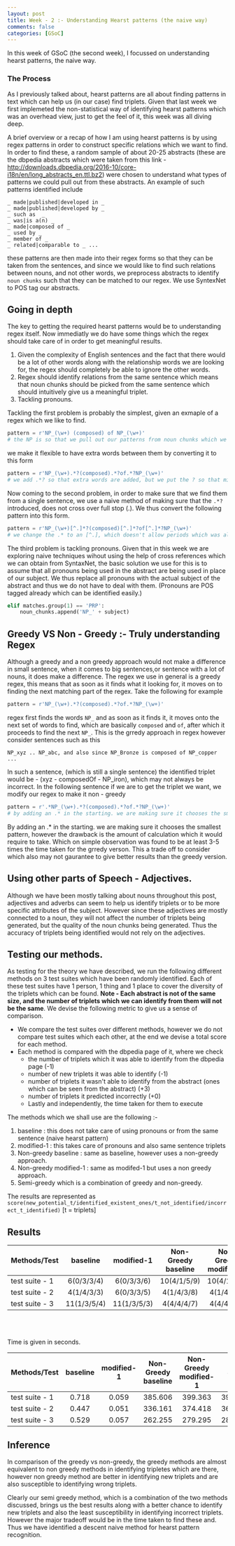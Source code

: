 ```yaml
---
layout: post
title: Week - 2 :- Understanding Hearst patterns (the naive way)
comments: false
categories: [GSoC]
---
```


In this week of GSoC (the second week), I focussed on understanding hearst patterns, the naive way. 

### The Process

As I previously talked about, hearst patterns are all about finding patterns in text which can help us (in our case) find triplets. Given that last week we first implemeted the non-statistical way of identifying hearst patterns which was an overhead view, just to get the feel of it, this week was all diving deep. 

A brief overview or a recap of how I am using hearst patterns is by using regex patterns in order to construct specific relations which we want to find. In order to find these, a random sample of about 20-25 abstracts (these are the dbpedia abstracts which were taken from this link - http://downloads.dbpedia.org/2016-10/core-i18n/en/long_abstracts_en.ttl.bz2) were chosen to understand what types of patterns we could pull out from these abstracts. An example of such patterns identified include 

```
_ made|published|developed in _ 
_ made|published|developed by _
_ such as  _
_ was|is a(n) _
_ made|composed of _
_ used by _
_ member of _
_ related|comparable to _ ...
```
these patterns are then made into their regex forms so that they can be taken from the sentences, and since we would like to find such relations between nouns, and not other words, we preprocess abstracts to identify `noun chunks` such that they can be matched to our regex. We use SyntexNet to POS tag our abstracts.

## Going in depth

The key to getting the required hearst patterns would be to understanding regex itself. Now immediatly we do have some things which the regex should take care of in order to get meaningful results. 

1. Given the complexity of English sentences and the fact that there would be a lot of other words along with the relationship words we are looking for, the regex should completely be able to ignore the other words. 
2. Regex should identify relations from the same sentence which means that noun chunks should be picked from the same sentence which should intuitively give us a meaningful triplet.
3. Tackling pronouns. 

Tackling the first problem is probably the simplest, given an exmaple of a regex which we like to find. 

```python
pattern = r'NP_(\w+) (composed) of NP_(\w+)'
# the NP is so that we pull out our patterns from noun chunks which we earlier talked about.
```

we make it flexible to have extra words between them by converting it to this form 

```python
pattern = r'NP_(\w+).*?(composed).*?of.*?NP_(\w+)'
# we add .*? so that extra words are added, but we put the ? so that minimal words are added.
```

Now coming to the second problem, in order to make sure that we find them from a single sentence, we use a naive method of making sure that the `.*?` introduced, does not cross over full stop (.). We thus convert the following pattern into this form. 

```python
pattern = r'NP_(\w+)[^.]*?(composed)[^.]*?of[^.]*?NP_(\w+)'
# we change the .* to an [^.], which doesn't allow periods which was allowed previously.
```

The third problem is tackling pronouns. Given that in this week we are exploring naive techniques wihout using the help of cross references which we can obtain from SyntaxNet, the basic solution we use for this is to assume that all pronouns being used in the abstract are being used in place of our subject. We thus replace all pronouns with the actual subject of the abstract and thus we do not have to deal with them. (Pronouns are POS tagged already which can be identified easily.)

```python
elif matches.group(1) == 'PRP':
    noun_chunks.append('NP_' + subject)
```

## Greedy VS Non - Greedy :- Truly understanding Regex

Although a greedy and a non greedy approach would not make a difference in small sentence, when it comes to big sentences,or sentence with a lot of nouns, it does make a difference. The regex we use in general is a greedy regex, this means that as soon as it finds what it looking for, it moves on to finding the next matching part of the regex. Take the following for example


```python
pattern = r'NP_(\w+).*?(composed).*?of.*?NP_(\w+)'
```

regex first finds the words `NP_` and as soon as it finds it, it moves onto the next set of words to find, which are basically `composed` and `of`, after which it proceeds to find the next `NP_`. This is the grredy approach in regex however consider sentences such as this 

```
NP_xyz .. NP_abc, and also since NP_Bronze is composed of NP_copper ...
```
In such a sentence, (which is still a single sentence) the identified triplet would be - (xyz - composedOf - NP_iron), which may not always be incorrect. In the following sentence if we are to get the triplet we want, we modify our regex to make it non - greedy

```python
pattern = r'.*NP_(\w+).*?(composed).*?of.*?NP_(\w+)'
# by adding an .* in the starting. we are making sure it chooses the smallest pattern
```
By adding an .* in the starting. we are making sure it chooses the smallest pattern, however the drawback is the amount of calculation which it would require to take. Which on simple observation was found to be at least 3-5 times the time taken for the grredy verson. This a trade off to consider which also may not gaurantee to give better results than the greedy version. 

## Using other parts of Speech - Adjectives.

Although we have been mostly talking about nouns throughout this post, adjectives and adverbs can seem to help us identify triplets or to be more specific attributes of the subject. However since these adjectives are mostly connected to a noun, they will not affect the number of triplets being generated, but the quality of the noun chunks being generated. Thus the accuracy of triplets being identified would not rely on the adjectives.


## Testing our methods. 

As testing for the theory we have described, we run the following different methods on 3 test suites which have been randomly identified. Each of these test suites have 1 person, 1 thing and 1 place to cover the diversity of the triplets which can be found. **Note - Each abstract is not of the same size, and the number of triplets which we can identify from them will not be the same**. We devise the following metric to give us a sense of comparison. 

- We compare the test suites over different methods, however we do not compare test suites which each other, at the end we devise a total score for each method. 
- Each method is compared with the dbpedia page of it, where we check 
  - the number of triplets which it was able to identify from the dbpedia page (-1)
  - number of new triplets it was able to identify (-1)
  - number of triplets it wasn't able to identify from the abstract (ones which can be seen from the abstract) (+3)
  - number of triplets it predicted incorrectly (+0)
  - Lastly and independently, the time taken for them to execute


The methods which we shall use are the following :-

1. baseline : this does not take care of using pronouns or from the same sentence (naive hearst pattern)
2. modified-1 : this takes care of pronouns and also same sentence triplets
3. Non-greedy baseline : same as baseline, however uses a non-greedy approach. 
4. Non-greedy modified-1 : same as modifed-1 but uses a non greedy approach.
5. Semi-greedy which is a combination of greedy and non-greedy.

The results are represented as `score(new_potential_t/identified_existent_ones/t_not_identified/incorrect_t_identified)`
[t = triplets]

## Results

| Methods/Test | baseline | modified-1 | Non-Greedy baseline | Non-Greedy modified-1 |  Semi |
| :---         |     :---:      |     :---:    |    :---:      |     :---:     | :---: |
| test suite - 1 | 6(0/3/3/4) | 6(0/3/3/6) |  10(4/1/5/9) | 10(4/1/5/9) | 3(4/2/3/4) |
| test suite - 2 | 4(1/4/3/3) | 6(0/3/3/5) |  4(1/4/3/8) | 4(1/4/3/8) | 4(1/4/3/4) |
| test suite - 3 | 11(1/3/5/4) | 11(1/3/5/3) |  4(4/4/4/7) | 4(4/4/4/7) | 3(4/5/3/2) |


<br><br>

Time is given in seconds.

| Methods/Test | baseline | modified-1 | Non-Greedy baseline | Non-Greedy modified-1 | Semi |
| :---         |     :---:      |     :---:       |    :---:      |     :---:     | :---: |
| test suite - 1 | 0.718 | 0.059 | 385.606 | 399.363 | 399.727 |
| test suite - 2 | 0.447 | 0.051 | 336.161 | 374.418 | 362.735 |
| test suite - 3 | 0.529 | 0.057 | 262.255 | 279.295 | 287.364 |


## Inference 

In comparison of the greedy vs non-greedy, the greedy methods are almost equivalent to non greedy methods in identifying tripletes which are there, however non greedy method are better in identifying new triplets and are also susceptible to identifying wrong triplets. 

Clearly our semi greedy method, which is a combination of the two methods discussed, brings us the best results along with a better chance to identify new triplets and also the least susceptibility in identifying incorrect triplets. However the major tradeoff would be in the time taken to find these and. Thus we have identified a descent naive method for hearst pattern recognition.
